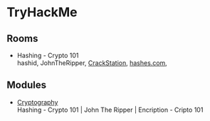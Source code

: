 # TryHackMe
## Rooms
- Hashing - Crypto 101  
  hashid, JohnTheRipper, [CrackStation](https://crackstation.net/), [hashes.com](https://hashes.com/en/decrypt/hash),
## Modules
- [Cryptography](https://tryhackme.com/module/cryptography)  
  Hashing - Crypto 101 | John The Ripper | Encription - Cripto 101
